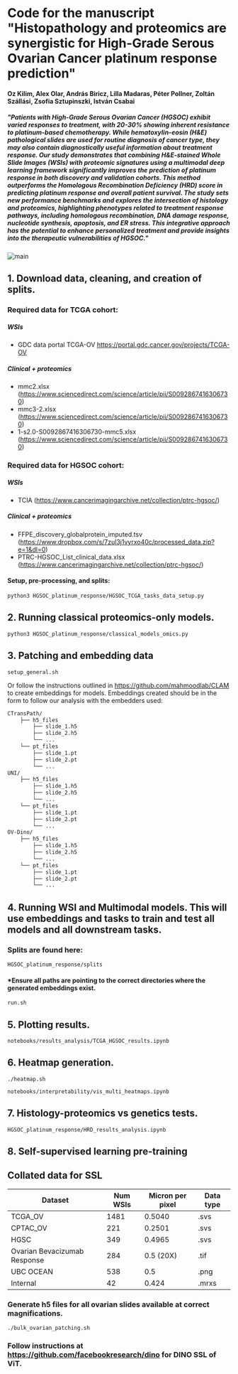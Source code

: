 
# Code for the manuscript "Histopathology and proteomics are synergistic for High-Grade Serous Ovarian Cancer platinum response prediction"

#### Oz Kilim, Alex Olar, András Biricz, Lilla Madaras, Péter Pollner, Zoltán Szállási, Zsofia Sztupinszki, István Csabai

##### "Patients with High-Grade Serous Ovarian Cancer (HGSOC) exhibit varied responses to treatment, with 20-30% showing inherent resistance to platinum-based chemotherapy. While hematoxylin-eosin (H&E) pathological slides are used for routine diagnosis of cancer type, they may also contain diagnostically useful information about treatment response. Our study demonstrates that combining H&E-stained Whole Slide Images (WSIs) with proteomic signatures using a multimodal deep learning framework significantly improves the prediction of platinum response in both discovery and validation cohorts. This method outperforms the Homologous Recombination Deficiency (HRD) score in predicting platinum response and overall patient survival. The study sets new performance benchmarks and explores the intersection of histology and proteomics, highlighting phenotypes related to treatment response pathways, including homologous recombination, DNA damage response, nucleotide synthesis, apoptosis, and ER stress. This integrative approach has the potential to enhance personalized treatment and provide insights into the therapeutic vulnerabilities of HGSOC."
![main](./figures/graphical_abstract_.png)

## 1. Download data, cleaning, and creation of splits.

### Required data for TCGA cohort:

##### WSIs
- GDC data portal TCGA-OV https://portal.gdc.cancer.gov/projects/TCGA-OV

##### Clinical + proteomics 
- mmc2.xlsx (https://www.sciencedirect.com/science/article/pii/S0092867416306730)
- mmc3-2.xlsx (https://www.sciencedirect.com/science/article/pii/S0092867416306730)
- 1-s2.0-S0092867416306730-mmc5.xlsx (https://www.sciencedirect.com/science/article/pii/S0092867416306730)

### Required data for HGSOC cohort:

##### WSIs
- TCIA (https://www.cancerimagingarchive.net/collection/ptrc-hgsoc/)

##### Clinical + proteomics 
- FFPE_discovery_globalprotein_imputed.tsv (https://www.dropbox.com/s/7zul3j1vyrxo40c/processed_data.zip?e=1&dl=0)
- PTRC-HGSOC_List_clinical_data.xlsx (https://www.cancerimagingarchive.net/collection/ptrc-hgsoc/)

#### Setup, pre-processing, and splits: 

```python3 HGSOC_platinum_response/HGSOC_TCGA_tasks_data_setup.py```

## 2. Running classical proteomics-only models.

```python3 HGSOC_platinum_response/classical_models_omics.py```

## 3. Patching and embedding data

```setup_general.sh```

Or follow the instructions outlined in https://github.com/mahmoodlab/CLAM to create embeddings for models. Embeddings created should be in the form to follow our analysis with the embedders used:

```bash
CTransPath/
    ├── h5_files
        ├── slide_1.h5
        ├── slide_2.h5
        └── ...
    └── pt_files
        ├── slide_1.pt
        ├── slide_2.pt
        └── ...
UNI/
    ├── h5_files
        ├── slide_1.h5
        ├── slide_2.h5
        └── ...
    └── pt_files
        ├── slide_1.pt
        ├── slide_2.pt
        └── ...
OV-Dino/
    ├── h5_files
        ├── slide_1.h5
        ├── slide_2.h5
        └── ...
    └── pt_files
        ├── slide_1.pt
        ├── slide_2.pt
        └── ...
```

## 4. Running WSI and Multimodal models. This will use embeddings and tasks to train and test all models and all downstream tasks. 

### Splits are found here: 

```HGSOC_platinum_response/splits```

#### *Ensure all paths are pointing to the correct directories where the generated embeddings exist.

```run.sh```

## 5. Plotting results.

```notebooks/results_analysis/TCGA_HGSOC_results.ipynb```

## 6. Heatmap generation.

```./heatmap.sh```

```notebooks/interpretability/vis_multi_heatmaps.ipynb```

## 7. Histology-proteomics vs genetics tests.

```HGSOC_platinum_response/HRD_results_analysis.ipynb```

## 8. Self-supervised learning pre-training

## Collated data for SSL

| Dataset | Num WSIs | Micron per pixel | Data type |
|----------|----------|----------|----------|
| TCGA_OV | 1481 | 0.5040 | .svs |
| CPTAC_OV | 221 | 0.2501 | .svs |
| HGSC | 349 | 0.4965 | .svs |
| Ovarian Bevacizumab Response | 284 | 0.5 (20X) | .tif |
| UBC OCEAN | 538 | 0.5 | .png |
| Internal | 42 | 0.424 | .mrxs |

### Generate h5 files for all ovarian slides available at correct magnifications.

```./bulk_ovarian_patching.sh```

### Follow instructions at https://github.com/facebookresearch/dino for DINO SSL of ViT.
